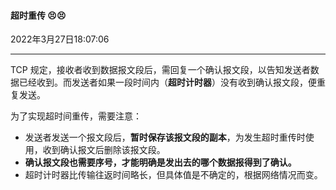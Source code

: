 #### 超时重传 😣😣

2022年3月27日18:07:06

---

TCP 规定，接收者收到数据报文段后，需回复一个确认报文段，以告知发送者数据已经收到。而发送者如果一段时间内（**超时计时器**）没有收到确认报文段，便重复发送。

为了实现超时间重传，需要注意：

- 发送者发送一个报文段后，**暂时保存该报文段的副本**，为发生超时重传时使用，收到确认报文后删除该报文段。
- **确认报文段也需要序号，才能明确是发出去的哪个数据报得到了确认。**
- 超时计时器比传输往返时间略长，但具体值是不确定的，根据网络情况而变。

